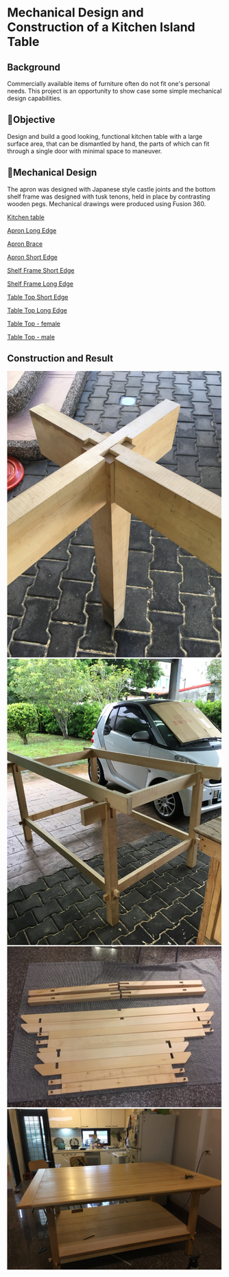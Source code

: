# Mechanical Design and Construction of a Kitchen Island Table

## Background

Commercially available items of furniture often do not fit one's personal needs. This project is an opportunity to show case some simple mechanical design capabilities.

## 🎯Objective

Design and build a good looking, functional kitchen table with a large surface area, that can be dismantled by hand, the parts of which can fit through a single door with minimal space to maneuver. 

## 🦾Mechanical Design

The apron was designed with Japanese style castle joints and the bottom shelf frame was designed with tusk tenons, held in place by contrasting wooden pegs. Mechanical drawings were produced using Fusion 360.

[Kitchen table](Kitchen_table.png)

[Apron Long Edge](Apron_Long_Edge.pdf)

[Apron Brace](Apron_Brace.pdf)

[Apron Short Edge](Apron_Short_Edge.pdf)

[Shelf Frame Short Edge](Shelf_Frame_Short_Edge.pdf)

[Shelf Frame Long Edge](Shelf_Frame_Long_Edge.pdf)

[Table Top Short Edge](Table_Top_Short_Edge.pdf)

[Table Top Long Edge](Table_Top_Long_Edge.pdf)

[Table Top - female](Table_Top_-_female.pdf)

[Table Top - male](Table_Top_-_male.pdf)

## Construction and Result

<img src="Japanese_table20200731_0012.jpg" class="img-responsive" alt="" width=500>
<img src="Japanese_table20200908_0019.jpg" class="img-responsive" alt="" width=500>
<img src="Japanese_table20200928_0029.jpg" class="img-responsive" alt="" width=500>
<img src="Japanese_table20201015_0052.jpg" class="img-responsive" alt="" width=500>
<img src="Japanese_table20201110_0067.jpg" class="img-responsive" alt="" width=500>
